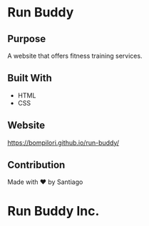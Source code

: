 # Run Buddy

## Purpose
A website that offers fitness training services.

## Built With
* HTML
* CSS

## Website
https://bompilori.github.io/run-buddy/

## Contribution
Made with ❤️ by Santiago

# Run Buddy Inc.